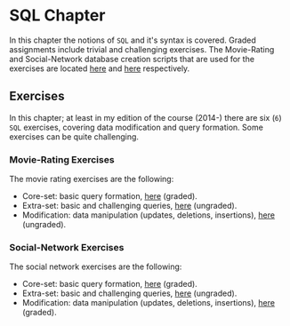 # SQL Chapter

In this chapter the notions of `SQL` and it's syntax is covered. Graded assignments include
trivial and challenging exercises. The Movie-Rating and Social-Network database creation
scripts that are used for the exercises are located [here][1] and [here][2] respectively.

## Exercises

In this chapter; at least in my edition of the course (2014-) there are six (`6`) `SQL` 
exercises, covering data modification and query formation. Some exercises can be 
quite challenging.

### Movie-Rating Exercises

The movie rating exercises are the following:

* Core-set: basic query formation, [here][3] (graded).
* Extra-set: basic and challenging queries, [here][4] (ungraded).
* Modification: data manipulation (updates, deletions, insertions), [here][5] (ungraded).


### Social-Network Exercises

The social network exercises are the following:

* Core-set: basic query formation, [here][6] (graded).
* Extra-set: basic and challenging queries, [here][7] (ungraded). 
* Modification: data manipulation (updates, deletions, insertions), [here][8] (graded).

[1]: sql-schemas/rating.sql
[2]: sql-schemas/social.sql

[3]: ex1_movie_core.md
[4]: ex2_movie_extra.md
[5]: ex5_movie_mod.md

[6]: ex3_social_net_core.md
[7]: ex4_social_net_extra.md
[8]: ex6_social_net_mod.md